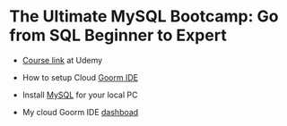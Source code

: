 # The Ultimate MySQL Bootcamp: Go from SQL Beginner to Expert

- <a href="https://gist.github.com/nax3t/2773378c4d1bada8d66d12f4d5210248" target="_blank">Course link</a> at Udemy

- How to setup Cloud <a href="https://gist.github.com/nax3t/2773378c4d1bada8d66d12f4d5210248" target="_blank">Goorm IDE</a>

- Install <a href="https://www.mysql.com/" target="_blank">MySQL</a> for your local PC

- My cloud Goorm IDE <a href="https://ide.goorm.io/my/dashboard" target="_blank">dashboad</a>

